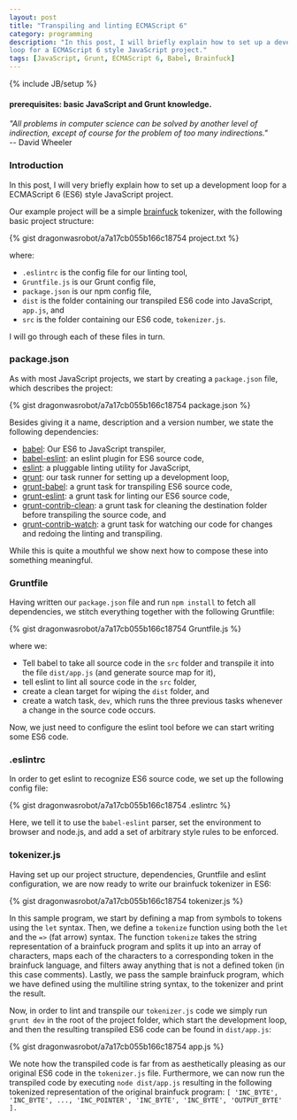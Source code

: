 ```yaml
---
layout: post
title: "Transpiling and linting ECMAScript 6"
category: programming
description: "In this post, I will briefly explain how to set up a development
loop for a ECMAScript 6 style JavaScript project."
tags: [JavaScript, Grunt, ECMAScript 6, Babel, Brainfuck]
---
```


{% include JB/setup %}

#### prerequisites: basic JavaScript and Grunt knowledge.

*"All problems in computer science can be solved by another level of
 indirection, except of course for the problem of too many
 indirections."*<br/>
-- David Wheeler

### Introduction

In this post, I will very briefly explain how to set up a development loop
for a ECMAScript 6 (ES6) style JavaScript project.

Our example project will be a simple
[brainfuck](http://en.wikipedia.org/wiki/Brainfuck) tokenizer, with the
following basic project structure:

{% gist dragonwasrobot/a7a17cb055b166c18754 project.txt %}

where:

- `.eslintrc` is the config file for our linting tool,
- `Gruntfile.js` is our Grunt config file,
- `package.json` is our npm config file,
- `dist` is the folder containing our transpiled ES6 code into
  JavaScript, `app.js`, and
- `src` is the folder containing our ES6 code, `tokenizer.js`.

I will go through each of these files in turn.

### package.json

As with most JavaScript projects, we start by creating a `package.json` file,
which describes the project:

{% gist dragonwasrobot/a7a17cb055b166c18754 package.json %}

Besides giving it a name, description and a version number, we state the
following dependencies:

- [babel](https://github.com/babel/babel/): Our ES6 to JavaScript transpiler,
- [babel-eslint](https://github.com/babel/babel-eslint): an eslint plugin for
  ES6 source code,
- [eslint](https://github.com/eslint/eslint): a pluggable linting utility for
  JavaScript,
- [grunt](https://github.com/gruntjs/grunt): our task runner for setting up a
  development loop,
- [grunt-babel](https://github.com/babel/grunt-babel): a grunt task for
  transpiling ES6 source code,
- [grunt-eslint](https://github.com/sindresorhus/grunt-eslint): a grunt task for
  linting our ES6 source code,
- [grunt-contrib-clean](https://github.com/gruntjs/grunt-contrib-clean): a grunt
  task for cleaning the destination folder before transpiling the source code,
  and
- [grunt-contrib-watch](https://github.com/gruntjs/grunt-contrib-watch): a grunt
  task for watching our code for changes and redoing the linting and
  transpiling.

While this is quite a mouthful we show next how to compose these into something
meaningful.

### Gruntfile

Having written our `package.json` file and run `npm install` to fetch all
dependencies, we stitch everything together with the following Gruntfile:

{% gist dragonwasrobot/a7a17cb055b166c18754 Gruntfile.js %}

where we:

- Tell babel to take all source code in the `src` folder and transpile it into
  the file `dist/app.js` (and generate source map for it),
- tell eslint to lint all source code in the `src` folder,
- create a clean target for wiping the `dist` folder, and
- create a watch task, `dev`, which runs the three previous tasks whenever a
  change in the source code occurs.

Now, we just need to configure the eslint tool before we can start writing some
ES6 code.

### .eslintrc
In order to get eslint to recognize ES6 source code, we set up the following
config file:

{% gist dragonwasrobot/a7a17cb055b166c18754 .eslintrc %}

Here, we tell it to use the `babel-eslint` parser, set the environment to
browser and node.js, and add a set of arbitrary style rules to be enforced.

### tokenizer.js
Having set up our project structure, dependencies, Gruntfile and eslint
configuration, we are now ready to write our brainfuck tokenizer in ES6:

{% gist dragonwasrobot/a7a17cb055b166c18754 tokenizer.js %}

In this sample program, we start by defining a map from symbols to tokens using
the `let` syntax. Then, we define a `tokenize` function using both the `let` and
the `=>` (fat arrow) syntax. The function `tokenize` takes the string
representation of a brainfuck program and splits it up into an array of
characters, maps each of the characters to a corresponding token in the
brainfuck language, and filters away anything that is not a defined token (in
this case comments). Lastly, we pass the sample brainfuck program, which we have
defined using the multiline string syntax, to the tokenizer and print the
result.

Now, in order to lint and transpile our `tokenizer.js` code we simply run `grunt
dev` in the root of the project folder, which start the development loop, and
then the resulting transpiled ES6 code can be found in `dist/app.js`:

{% gist dragonwasrobot/a7a17cb055b166c18754 app.js %}

We note how the transpiled code is far from as aesthetically pleasing as our
original ES6 code in the `tokenizer.js` file. Furthermore, we can now run the
transpiled code by executing `node dist/app.js` resulting in the following
tokenized representation of the original brainfuck program:
`[ 'INC_BYTE', 'INC_BYTE', ..., 'INC_POINTER', 'INC_BYTE', 'INC_BYTE', 'OUTPUT_BYTE' ].`
